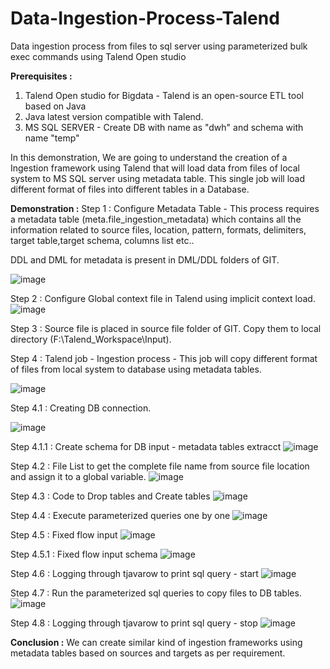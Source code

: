 # Data-Ingestion-Process-Talend
Data ingestion process from files to sql server using parameterized bulk exec commands using Talend Open studio

**Prerequisites :**
1. Talend Open studio for Bigdata - Talend is an open-source ETL tool based on Java
2. Java latest version compatible with Talend.
3. MS SQL SERVER - Create DB with name as "dwh" and schema with name "temp"

In this demonstration, We are going to understand the creation of a Ingestion framework using Talend that will load data from files of local system to MS SQL server using metadata table. This single job will load different format of files into different tables in a Database. 

**Demonstration :**
Step 1 : Configure Metadata Table - This process requires a metadata table (meta.file_ingestion_metadata) which contains all the information related to source files, location, pattern, formats, delimiters, target table,target schema, columns list etc..

DDL and DML for metadata is present in DML/DDL folders of GIT.

![image](https://user-images.githubusercontent.com/102896115/161420001-0e580ea1-949c-4387-a138-d8374224f5d0.png)


Step 2 : Configure Global context file in Talend using implicit context load.
![image](https://user-images.githubusercontent.com/102896115/161420554-8988b9c9-a2e7-4f75-b83e-2d60047c5809.png)


Step 3 : Source file is placed in source file folder of GIT. Copy them to local directory (F:\Talend_Workspace\Input).

Step 4 : Talend job - Ingestion process - This job will copy different format of files from local system to database using metadata tables.

![image](https://user-images.githubusercontent.com/102896115/161420613-053ea2e0-01e9-4298-98e8-6d1dfdd8902e.png)

Step 4.1 : Creating DB connection.

![image](https://user-images.githubusercontent.com/102896115/161420803-3bf00a30-5565-43b0-a718-8dff306f6def.png)

Step 4.1.1 : Create schema for DB input - metadata tables extracct
![image](https://user-images.githubusercontent.com/102896115/161420965-5f0b4d5f-79c5-45e2-862f-1ea7e167adec.png)

Step 4.2 : File List to get the complete file name from source file location and assign it to a global variable.
![image](https://user-images.githubusercontent.com/102896115/161420833-c87cb3d9-ddcd-454b-8e97-42c714f97160.png)

Step 4.3 : Code to Drop tables and Create tables
![image](https://user-images.githubusercontent.com/102896115/161420862-7adbc6b4-6fc0-44c5-8e33-276dba1a9e73.png)

Step 4.4 : Execute parameterized queries one by one
![image](https://user-images.githubusercontent.com/102896115/161420877-7eb68e87-ee9e-4344-aaf5-3fa770486e2e.png)

Step 4.5 : Fixed flow input
![image](https://user-images.githubusercontent.com/102896115/161420894-e412e2d1-fd59-4dd2-a5f7-d3474553dcff.png)

Step 4.5.1 : Fixed flow input schema
![image](https://user-images.githubusercontent.com/102896115/161420948-7faa07ae-40f7-4a28-8ac9-d7bbc814d864.png)

Step 4.6 : Logging through tjavarow to print sql query - start
![image](https://user-images.githubusercontent.com/102896115/161420907-645dfdd3-6dae-48fb-a215-123fd94af5ab.png)

Step 4.7 : Run the parameterized sql queries to copy files to DB tables.
![image](https://user-images.githubusercontent.com/102896115/161420920-fbaa3f63-ee46-4240-8057-d900345e2f8d.png)

Step 4.8 : Logging through tjavarow to print sql query - stop
![image](https://user-images.githubusercontent.com/102896115/161420932-4ed2557f-1bf4-4eea-be01-c60276240499.png)


**Conclusion :**
We can create similar kind of ingestion frameworks using metadata tables based on sources and targets as per requirement. 


